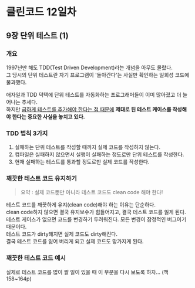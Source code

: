 # 클린코드 12일차

## 9장 단위 테스트 (1)

### 개요

1997년만 해도 TDD(Test Driven Development)라는 개념을 아무도 몰랐다. <br/>
그 당시의 단위 테스트란 자기 프로그램이 '돌아간다'는 사실만 확인하는 일회성 코드에 불과했다.

애자일과 TDD 덕택에 단위 테스트를 자동화하는 프로그래머들이 이미 많아졌고 더 늘어나는 추세다. <br/>
하지만 <u>급하게 테스트를 추가해야 한다는 점 때문에</u> **제대로 된 테스트 케이스를 작성해야 한다는 중요한 사실을 놓치고 있다.**

### TDD 법칙 3가지

1. 실패하는 단위 테스트를 작성할 때까지 실제 코드를 작성하지 않는다.
2. 컴파일은 실패하지 않으면서 실행이 실패하는 정도로만 단위 테스트를 작성한다.
3. 현재 실패하는 테스트를 통과할 정도로만 실제 코드를 작성한다.

### 깨끗한 테스트 코드 유지하기
> 요약 : 실제 코드뿐만 아니라 테스트 코드도 clean code 해야 한다!

테스트 코드를 깨끗하게 유지(clean code)해야 하는 이유는 단순하다. <br/>
clean code하지 않으면 결국 유지보수가 힘들어지고, 결국 테스트 코드를 잃게 된다. <br/>
테스트 케이스가 없으면 코드를 변경하기 두려워진다. 모든 변경이 잠정적인 버그이기 때문이다. <br/>
테스트 코드가 dirty해지면 실제 코드도 dirty해진다. <br/>
결국 테스트 코드를 잃어 버리게 되고 실제 코드도 망가지게 된다.

### 깨끗한 테스트 코드 예시

실제로 테스트 코드를 많이 짤 일이 있을 때 이 부분을 다시 보도록 하자... (책 158~164p)